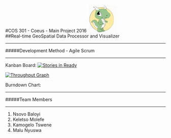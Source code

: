 #COS 301 - Coeus - Main Project 2016 <img src="./images/logo.jpg" alt="Team Logo" width="91" height="86"/>    
##Real-time GeoSpatial Data Processor and Visualizer


********************************************************************************
#####Development Method -  Agile Scrum
********************************************************************************
Kanban Board: [![Stories in Ready](https://badge.waffle.io/Coeus2016/GeospatialDataProcessorVisualiser_documentation.png?label=ready&title=Ready)](https://waffle.io/Coeus2016/GeospatialDataProcessorVisualiser_documentation)

[![Throughput Graph](https://graphs.waffle.io/Coeus2016/GeospatialDataProcessorVisualiser_documentation/throughput.svg)](https://waffle.io/Coeus2016/GeospatialDataProcessorVisualiser_documentation/metrics/throughput) 

Burndown Chart: 

********************************************************************************
#####Team Members
********************************************************************************
1. Nsovo Baloyi
2. Keletso Molefe
3. Kamogelo Tswene
4. Malu Nyuswa
